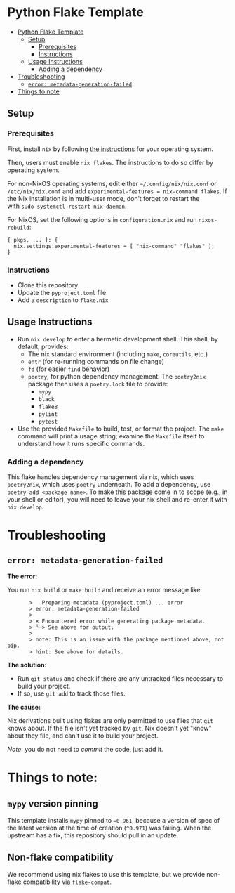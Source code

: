 # Python Flake Template

- [Python Flake Template](#python-flake-template)
  * [Setup](#setup)
    + [Prerequisites](#prerequisites)
    + [Instructions](#instructions)
  * [Usage Instructions](#usage-instructions)
    + [Adding a dependency](#adding-a-dependency)
- [Troubleshooting](#troubleshooting)
  * [`error: metadata-generation-failed`](#-error--metadata-generation-failed-)
- [Things to note](#things-to-note)

## Setup 

### Prerequisites

First, install `nix` by following [the instructions](https://nixos.org/download.html) for your operating system.

Then, users must enable `nix flakes`. The instructions to do so
differ by operating system.

For non-NixOS operating systems, edit either `~/.config/nix/nix.conf` or 
`/etc/nix/nix.conf` and add `experimental-features = nix-command flakes`.
If the Nix installation is in multi-user mode, don’t forget to restart the         
with `sudo systemctl restart nix-daemon`.


For NixOS, set the following options in `configuration.nix` and run 
`nixos-rebuild`:

```nixos
{ pkgs, ... }: {
  nix.settings.experimental-features = [ "nix-command" "flakes" ];
}
```

### Instructions

- Clone this repository
- Update the `pyproject.toml` file
- Add a `description` to `flake.nix`

## Usage Instructions

- Run `nix develop` to enter a hermetic development shell. This shell,
  by default, provides:
  - The nix standard environment (including `make`, `coreutils`, etc.)
  - `entr` (for re-running commands on file change)
  - `fd` (for easier `find` behavior)
  - `poetry`, for python dependency management. The `poetry2nix` package
     then uses a `poetry.lock` file to provide:
     - `mypy`
     - `black`
     - `flake8`
     - `pylint`
     - `pytest`
- Use the provided `Makefile` to build, test, or format the project. The `make` 
  command will print a usage string; examine the `Makefile` itself to understand
  how it runs specific commands.
  
### Adding a dependency

This flake handles dependency management via nix, which uses `poetry2nix`, which
uses `poetry` underneath. To add a dependency, use `poetry add <package name>`. 
To make this package come in to scope (e.g., in your shell or editor), you 
will need to leave your nix shell and re-enter it with `nix develop`.

# Troubleshooting 

## `error: metadata-generation-failed`

**The error:**

You run `nix build` or `make build` and receive an error message like: 

```
       >   Preparing metadata (pyproject.toml) ... error
       > error: metadata-generation-failed
       >
       > × Encountered error while generating package metadata.
       > ╰─> See above for output.
       >
       > note: This is an issue with the package mentioned above, not pip.
       > hint: See above for details.
```

**The solution:**

- Run `git status` and check if there are any untracked files necessary to 
  build your project.
- If so, use `git add` to track those files.

**The cause:**

Nix derivations built using flakes are only permitted to use files that
`git` knows about. If the file isn't yet tracked by `git`, Nix doesn't
yet "know" about they file, and can't use it to build your project.

 *Note*: you do not need to _commit_ the code, just add it.

# Things to note:

## `mypy` version pinning

This template installs `mypy` pinned to `=0.961`, because a version of spec of
the latest version at the time of creation (`^0.971`) was failing. When
the upstream has a fix, this repository should pull in an update.

## Non-flake compatibility

We recommend using nix flakes to use this template, but we provide non-flake
compatibility via [`flake-compat`](https://github.com/edolstra/flake-compat).
